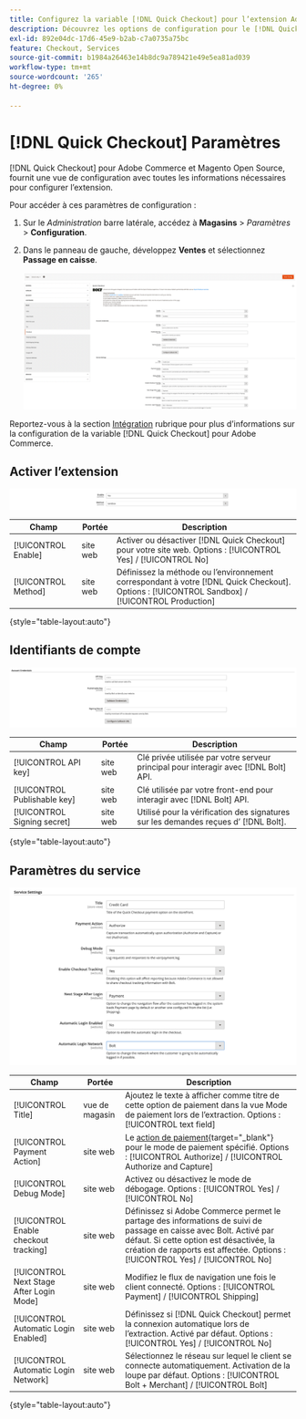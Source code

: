 ```yaml
---
title: Configurez la variable [!DNL Quick Checkout] pour l’extension Adobe Commerce
description: Découvrez les options de configuration pour le [!DNL Quick Checkout] et comment intégrer et configurer l’extension.
exl-id: 892e04dc-17d6-45e9-b2ab-c7a0735a75bc
feature: Checkout, Services
source-git-commit: b1984a26463e14b8dc9a789421e49e5ea81ad039
workflow-type: tm+mt
source-wordcount: '265'
ht-degree: 0%

---
```


# [!DNL Quick Checkout] Paramètres

[!DNL Quick Checkout] pour Adobe Commerce et Magento Open Source, fournit une vue de configuration avec toutes les informations nécessaires pour configurer l’extension.

Pour accéder à ces paramètres de configuration :

1. Sur le _Administration_ barre latérale, accédez à **Magasins** > _Paramètres_ > **Configuration**.
1. Dans le panneau de gauche, développez **Ventes** et sélectionnez **Passage en caisse**.

   ![Passage en caisse rapide](assets/config-new-logo-view.png)

Reportez-vous à la section [Intégration](../quick-checkout/onboarding.md) rubrique pour plus d’informations sur la configuration de la variable [!DNL Quick Checkout] pour Adobe Commerce.

## Activer l’extension

![Passage en caisse rapide](assets/enable-method.png)

| Champ | Portée | Description |
|---|---|---|
| [!UICONTROL Enable] | site web | Activer ou désactiver [!DNL Quick Checkout] pour votre site web. Options : [!UICONTROL Yes] / [!UICONTROL No] |
| [!UICONTROL Method] | site web | Définissez la méthode ou l’environnement correspondant à votre [!DNL Quick Checkout]. Options : [!UICONTROL Sandbox] / [!UICONTROL Production] |

{style="table-layout:auto"}

## Identifiants de compte

![Passage en caisse rapide](assets/account-creds.png)

| Champ | Portée | Description |
|---|---|---|
| [!UICONTROL API key] | site web | Clé privée utilisée par votre serveur principal pour interagir avec [!DNL Bolt] API. |
| [!UICONTROL Publishable key] | site web | Clé utilisée par votre front-end pour interagir avec [!DNL Bolt] API. |
| [!UICONTROL Signing secret] | site web | Utilisé pour la vérification des signatures sur les demandes reçues d’ [!DNL Bolt]. |

{style="table-layout:auto"}

## Paramètres du service

![Passage en caisse rapide](assets/service-settings.png)

| Champ | Portée | Description |
|---|---|---|
| [!UICONTROL Title] | vue de magasin | Ajoutez le texte à afficher comme titre de cette option de paiement dans la vue Mode de paiement lors de l’extraction. Options : [!UICONTROL text field] |
| [!UICONTROL Payment Action] | site web | Le [action de paiement](https://docs.magento.com/user-guide/configuration/sales/payment-methods.html#payment-actions){target="_blank"} pour le mode de paiement spécifié. Options : [!UICONTROL Authorize] / [!UICONTROL Authorize and Capture] |
| [!UICONTROL Debug Mode] | site web | Activez ou désactivez le mode de débogage. Options : [!UICONTROL Yes] / [!UICONTROL No] |
| [!UICONTROL Enable checkout tracking] | site web | Définissez si Adobe Commerce permet le partage des informations de suivi de passage en caisse avec Bolt. Activé par défaut. Si cette option est désactivée, la création de rapports est affectée. Options : [!UICONTROL Yes] / [!UICONTROL No] |
| [!UICONTROL Next Stage After Login Mode] | site web | Modifiez le flux de navigation une fois le client connecté. Options : [!UICONTROL Payment] / [!UICONTROL Shipping] |
| [!UICONTROL Automatic Login Enabled] | site web | Définissez si [!DNL Quick Checkout] permet la connexion automatique lors de l’extraction. Activé par défaut. Options : [!UICONTROL Yes] / [!UICONTROL No] |
| [!UICONTROL Automatic Login Network] | site web | Sélectionnez le réseau sur lequel le client se connecte automatiquement. Activation de la loupe par défaut. Options : [!UICONTROL Bolt + Merchant] / [!UICONTROL Bolt] |

{style="table-layout:auto"}
